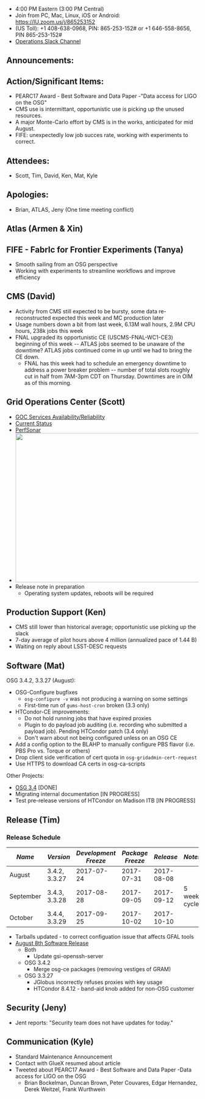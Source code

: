    * 4:00 PM Eastern (3:00 PM Central)
   * Join from PC, Mac, Linux, iOS or Android: https://IU.zoom.us/j/865253152
   * (US Toll): +1 408-638-0968, PIN: 865-253-152# or +1 646-558-8656, PIN 865-253-152#
   * [Operations Slack Channel](https://opensciencegrid.slack.com/messages/C5GAYBGA0/)
   
## Announcements: 
 
## Action/Significant Items:
   * PEARC17 Award - Best Software and Data Paper -"Data access for LIGO on the OSG"
   * CMS use is intermittant, opportunistic use is picking up the unused resources.
   * A major Monte-Carlo effort by CMS is in the works, anticipated for mid August.
   * FIFE: unexpectedly low job succes rate, working with experiments to correct.
   
## Attendees: 
   * Scott, Tim, David, Ken, Mat, Kyle
   
## Apologies: 
   * Brian, ATLAS, Jeny (One time meeting conflict)

## Atlas (Armen & Xin)

## FIFE - FabrIc for Frontier Experiments (Tanya) 
   * Smooth sailing from an OSG perspective
   * Working with experiments to streamline workflows and improve efficiency
   
## CMS (David)

   * Activity from CMS still expected to be bursty, some data re-reconstructed expected this week and MC production later 
   * Usage numbers down a bit from last week, 6.13M wall hours, 2.9M CPU hours, 238k jobs this week
   * FNAL upgraded its opportunistic CE (USCMS-FNAL-WC1-CE3) beginning of this week -- ATLAS jobs seemed to be unaware of the downtime?  ATLAS jobs continued come in up until we had to bring the CE down.
      * FNAL has this week had to schedule an emergency downtime to address a power breaker problem -- number of total slots roughly cut in half from 7AM-3pm CDT on Thursday.  Downtimes are in OIM as of this morning.

## Grid Operations Center (Scott)

   * [GOC Services Availability/Reliability](http://tinyurl.com/pre26vw)
   * [Current Status](http://monitor.grid.iu.edu/availability/production.html)
   * [PerfSonar](http://maddash.aglt2.org/maddash-webui/index.cgi?dashboard=OSG\%20Grid\%20Operations\%20Center\%20Test\%20Mesh\%20Config)
   * <img src="http://steige.grid.iu.edu/steige/17Jul2017.osg-flock.png" width='630' height='390'  /><br>
   * Release note in preparation
      * Operating system updates, reboots will be required
      
## Production Support (Ken)   
   * CMS still lower than historical average; opportunistic use picking up the slack
   * 7-day average of pilot hours above 4 million (annualized pace of 1.44 B)
   * Waiting on reply about LSST-DESC requests 
   
## Software (Mat)

OSG 3.4.2, 3.3.27 (August):

-   OSG-Configure bugfixes
    -   `osg-configure -v` was not producing a warning on some settings
    -   First-time run of `gums-host-cron` broken  (3.3 only)
-   HTCondor-CE improvements:
    -   Do not hold running jobs that have expired proxies
    -   Plugin to do payload job auditing (i.e. recording who submitted a payload job). Pending HTCondor patch (3.4 only)
    -   Don't warn about not being configured unless on an OSG CE
-   Add a config option to the BLAHP to manually configure PBS flavor (i.e. PBS Pro vs. Torque or others)
-   Drop client side verification of cert quota in `osg-gridadmin-cert-request`
-   Use HTTPS to download CA certs in osg-ca-scripts

Other Projects:

-   [OSG 3.4](https://jira.opensciencegrid.org/browse/SOFTWARE-2329) [DONE]
-   Migrating internal documentation [IN PROGRESS]
-   Test pre-release versions of HTCondor on Madison ITB [IN PROGRESS]

## Release (Tim)
### Release Schedule

| *Name*    | *Version*     | *Development Freeze* | *Package Freeze* | *Release*  | *Notes*      |
| ------    | ---------     | -------------------- | ---------------- | ---------  | -------      |
| August    | 3.4.2, 3.3.27 | 2017-07-24           | 2017-07-31       | 2017-08-08 |              |
| September | 3.4.3, 3.3.28 | 2017-08-28           | 2017-09-05       | 2017-09-12 | 5 week cycle |
| October   | 3.4.4, 3.3.29 | 2017-09-25           | 2017-10-02       | 2017-10-10 |              |

- Tarballs updated - to correct configuation issue that affects GFAL tools
- [August 8th Software Release](https://jira.opensciencegrid.org/issues/?filter=15254)
  - Both
    - Update gsi-openssh-server
  - OSG 3.4.2
    - Merge osg-ce packages (removing vestiges of GRAM)
  - OSG 3.3.27
    - JGlobus incorrectly refuses proxies with key usage
    - HTCondor 8.4.12 - band-aid knob added for non-OSG customer

## Security (Jeny)
   * Jent reports: "Security team does not have updates for today."
## Communication (Kyle)

* Standard Maintenance Announcement
* Contact with GlueX resumed about article
* Tweeted about PEARC17 Award - Best Software and Data Paper -Data access for LIGO on the OSG
   * Brian Bockelman, Duncan Brown, Peter Couvares, Edgar Hernandez, Derek Weitzel, Frank Wurthwein

